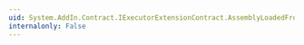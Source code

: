 ```yaml
---
uid: System.AddIn.Contract.IExecutorExtensionContract.AssemblyLoadedFrom(System.String)
internalonly: False
---
```

